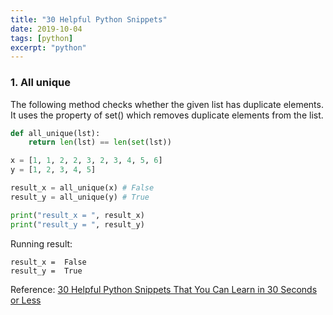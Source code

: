 ```yaml
---
title: "30 Helpful Python Snippets"
date: 2019-10-04
tags: [python]
excerpt: "python"
---
```


### 1. All unique
The following method checks whether the given list has duplicate elements. It uses the property of set() which removes duplicate elements from the list.

```python
def all_unique(lst):
    return len(lst) == len(set(lst))

x = [1, 1, 2, 2, 3, 2, 3, 4, 5, 6]
y = [1, 2, 3, 4, 5]

result_x = all_unique(x) # False
result_y = all_unique(y) # True

print("result_x = ", result_x)
print("result_y = ", result_y)
```

Running result:
```
result_x =  False
result_y =  True
```

Reference: [30 Helpful Python Snippets That You Can Learn in 30 Seconds or Less](https://towardsdatascience.com/30-helpful-python-snippets-that-you-can-learn-in-30-seconds-or-less-69bb49204172)